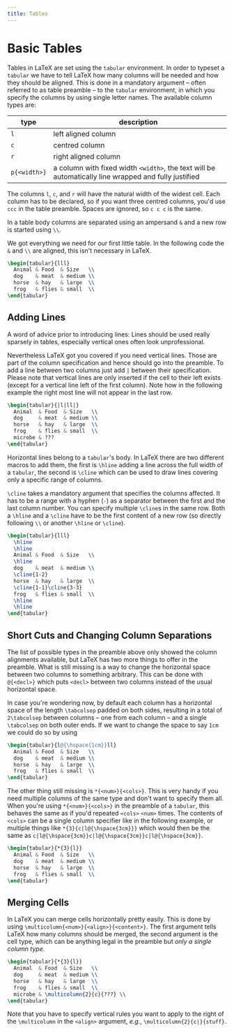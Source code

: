 ```yaml
---
title: Tables
---
```


# Basic Tables

Tables in LaTeX are set using the `tabular` environment. In order to typeset a
`tabular` we have to tell LaTeX how many columns will be needed and how they
should be aligned. This is done in a mandatory argument &ndash; often referred
to as table preamble &ndash; to the `tabular` environment, in which you specify
the columns by using single letter names. The available column types are:

type | description
----|----
`l` | left aligned column
`c` | centred column
`r` | right aligned column
`p{<width>}` | a column with fixed width `<width>`, the text will be automatically line wrapped and fully justified

The columns `l`, `c`, and `r` will have the natural width of the widest cell.
Each column has to be declared, so if you want three centred columns, you'd use
`ccc` in the table preamble. Spaces are ignored, so `c c c` is the same.

In a table body columns are separated using an ampersand `&` and a new row is
started using `\\`.

We got everything we need for our first little table. In the following code the
`&` and `\\` are aligned, this isn't necessary in LaTeX.

```tex
\begin{tabular}{lll}
  Animal & Food  & Size   \\
  dog    & meat  & medium \\
  horse  & hay   & large  \\
  frog   & flies & small  \\
\end{tabular}
```


## Adding Lines

A word of advice prior to introducing lines: Lines should be used really
sparsely in tables, especially vertical ones often look unprofessional.

Nevertheless LaTeX got you covered if you need vertical lines. Those are part of
the column specification and hence should go into the preamble. To add a line
between two columns just add `|` between their specification. Please note that
vertical lines are only inserted if the cell to their left exists (except for a
vertical line left of the first column). Note how in the following example the
right most line will not appear in the last row.

```tex
\begin{tabular}{|l|ll|}
  Animal  & Food  & Size   \\
  dog     & meat  & medium \\
  horse   & hay   & large  \\
  frog    & flies & small  \\
  microbe & ???
\end{tabular}
```

Horizontal lines belong to a `tabular`'s body. In LaTeX there are two different
macros to add them, the first is `\hline` adding a line across the full width of
a `tabular`, the second is `\cline` which can be used to draw lines covering
only a specific range of columns.

`\cline` takes a mandatory argument that specifies the columns affected. It has
to be a range with a hyphen (`-`) as a separator between the first and the last
column number. You can specify multiple `\cline`s in the same row. Both a
`\hline` and a `\cline` have to be the first content of a new row (so directly
following `\\` or another `\hline` or `\cline`).

```tex
\begin{tabular}{lll}
  \hline
  \hline
  Animal & Food  & Size   \\
  \hline
  dog    & meat  & medium \\
  \cline{1-2}
  horse  & hay   & large  \\
  \cline{1-1}\cline{3-3}
  frog   & flies & small  \\
  \hline
  \hline
\end{tabular}
```


## Short Cuts and Changing Column Separations

The list of possible types in the preamble above only showed the column
alignments available, but LaTeX has two more things to offer in the preamble.
What is still missing is a way to change the horizontal space between two
columns to something arbitrary. This can be done with `@{<decl>}` which puts
`<decl>` between two columns instead of the usual horizontal space.

In case you're wondering now, by default each column has a horizontal space of
the length `\tabcolsep` padded on both sides, resulting in a total of
`2\tabcolsep` between columns &ndash; one from each column &ndash; and a single
`\tabcolsep` on both outer ends. If we want to change the space to say `1cm` we
could do so by using

```tex
\begin{tabular}{l@{\hspace{1cm}}ll}
  Animal & Food  & Size   \\
  dog    & meat  & medium \\
  horse  & hay   & large  \\
  frog   & flies & small  \\
\end{tabular}
```

The other thing still missing is `*{<num>}{<cols>}`. This is very handy if you
need multiple columns of the same type and don't want to specify them all. When
you're using `*{<num>}{<cols>}` in the preamble of a `tabular`, this behaves the
same as if you'd repeated `<cols>` `<num>` times. The contents of `<cols>` can
be a single column specifier like in the following example, or multiple things
like `*{3}{c|l@{\hspace{3cm}}}` which would then be the same as
`c|l@{\hspace{3cm}}c|l@{\hspace{3cm}}c|l@{\hspace{3cm}}`.

```tex
\begin{tabular}{*{3}{l}}
  Animal & Food  & Size   \\
  dog    & meat  & medium \\
  horse  & hay   & large  \\
  frog   & flies & small  \\
\end{tabular}
```


## Merging Cells

In LaTeX you can merge cells horizontally pretty easily. This is done by using
`\multicolumn{<num>}{<align>}{<content>}`. The first argument tells LaTeX how
many columns should be merged, the second argument is the cell type, which can
be anything legal in the preamble but _only a single column type_.

```tex
\begin{tabular}{*{3}{l}}
  Animal  & Food  & Size   \\
  dog     & meat  & medium \\
  horse   & hay   & large  \\
  frog    & flies & small  \\
  microbe & \multicolumn{2}{c}{???} \\
\end{tabular}
```

Note that you have to specify vertical rules you want to apply to the right of
the `\multicolumn` in the `<align>` argument, _e.g._,
`\multicolumn{2}{c|}{stuff}`.

